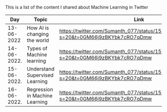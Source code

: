 This is a list of the content I shared about Machine Learning in Twitter





| Day           | Topic | Link|
| ------------- | ------------- |------------- |
| 13-06-2022    |How AI is changing the world|https://twitter.com/Sumanth_077/status/1536378329774755842?s=20&t=0GM66j9zBKYbk7cRO7qDmw|
| 14-06-2022.   |Types of Machine learning|https://twitter.com/Sumanth_077/status/1536615273930797056?s=20&t=0GM66j9zBKYbk7cRO7qDmw|
| 15-06-2022.   |Understand Supervised Learning|https://twitter.com/Sumanth_077/status/1537023417982910464?s=20&t=0GM66j9zBKYbk7cRO7qDmw|
| 16-06-2022.   |Regression in Machine Learning|https://twitter.com/Sumanth_077/status/1537448018223300610?s=20&t=0GM66j9zBKYbk7cRO7qDmw|
